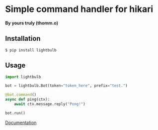 # Simple command handler for hikari
**By yours truly (thomm.o)**

## Installation

`$ pip install lightbulb`

## Usage

```python
import lightbulb

bot = lightbulb.Bot(token="token_here", prefix="test.")

@bot.command()
async def ping(ctx):
    await ctx.message.reply("Pong!")

bot.run()
```

[Documentation](https://tandemdude.gitlab.io/lightbulb)